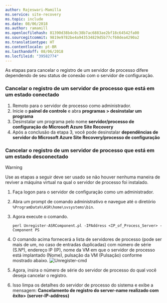 ```yaml
---
author: Rajeswari-Mamilla
ms.service: site-recovery
ms.topic: include
ms.date: 08/06/2018
ms.author: ramamill
ms.openlocfilehash: 81390d38b4c0c38b7ac6883ae2bf18c64542fa00
ms.sourcegitcommit: 9819e9782be4a943534829d5b77cf60dea4290a2
ms.translationtype: HT
ms.contentlocale: pt-BR
ms.lasthandoff: 08/06/2018
ms.locfileid: "39582774"
---
```

As etapas para cancelar o registro de um servidor de processo difere dependendo de seu status de conexão com o servidor de configuração.

### <a name="unregister-a-process-server-that-is-in-a-connected-state"></a>Cancelar o registro de um servidor de processo que está em um estado conectado

1. Remoto para o servidor de processo como administrador.
2. Inicie o **painel de controle** e abra **programas > desinstalar um programa**
3. Desinstalar um programa pelo nome **servidor/processo de configuração do Microsoft Azure Site Recovery**
4. Após a conclusão da etapa 3, você pode desinstalar **dependências de servidor do Microsoft Azure Site Recovery/processo de configuração**

### <a name="unregister-a-process-server-that-is-in-a-disconnected-state"></a>Cancelar o registro de um servidor de processo que está em um estado desconectado

> [!WARNING]
> Use as etapas a seguir deve ser usado se não houver nenhuma maneira de reviver a máquina virtual na qual o servidor de processo foi instalado.

1. Faça logon para o servidor de configuração como um administrador.
2. Abra um prompt de comando administrativo e navegue até o diretório `%ProgramData%\ASR\home\svsystems\bin`.
3. Agora execute o comando.

    ```
    perl Unregister-ASRComponent.pl -IPAddress <IP_of_Process_Server> -Component PS
    ```
4. O comando acima fornecerá a lista de servidores de processo (pode ser mais de um, no caso de entradas duplicadas) com número de série (S.Nº), endereço IP (IP), nome da VM em que o servidor de processo está implantado (Nome), pulsação da VM (Pulsação) conforme mostrado abaixo.
    ![Unregister-cmd](media/site-recovery-vmware-unregister-process-server/Unregister-cmd.PNG)
5. Agora, insira o número de série do servidor de processo do qual você deseja cancelar o registro.
6. Isso limpa os detalhes do servidor de processo do sistema e exibe a mensagem: **Cancelamento de registro do server-name realizado com êxito> (server-IP-address)**

